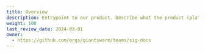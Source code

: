 ```yaml
---
title: Overview
description: Entrypoint to our product. Describe what the product (platform) looks like and different features it offers.
weight: 100
last_review_date: 2024-03-01
owner:
  - https://github.com/orgs/giantswarm/teams/sig-docs
---
```

